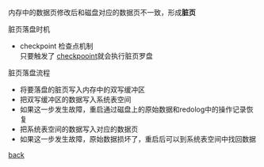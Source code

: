 内存中的数据页修改后和磁盘对应的数据页不一致，形成**脏页**  

脏页落盘时机  
- checkpoint 检查点机制  
只要触发了 [checkpooint](1/1.md)就会执行脏页罗盘   

脏页落盘流程  
- 将要落盘的脏页写入内存中的双写缓冲区  
- 把双写缓冲区的数据写入系统表空间  
- 如果这一步发生故障，重启通过磁盘上的原始数据和redolog中的操作记录恢复  
- 把系统表空间的数据写入对应的数据页  
- 如果这一步发生故障，原始数据损坏了，重启后可以到系统表空间中找回数据  

[back](../4.md)  